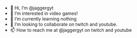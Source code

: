 - 👋 Hi, I’m @jaggergyt
- 👀 I’m interested in video games!
- 🌱 I’m currently learning nothing
- 💞️ I’m looking to collaborate on twitch and youtube.
- 📫 How to reach me at @jaggergyt on twitch and youtube

<!---
jaggergyt/jaggergyt is a ✨ special ✨ repository because its `README.md` (this file) appears on your GitHub profile.
You can click the Preview link to take a look at your changes.
--->
